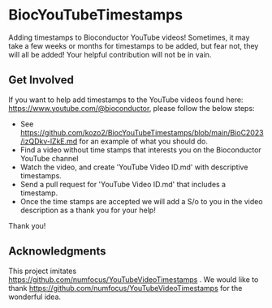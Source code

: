 # BiocYouTubeTimestamps
Adding timestamps to Bioconductor YouTube videos!
Sometimes, it may take a few weeks or months for timestamps to be added, but fear not, they will all be added!
Your helpful contribution will not be in vain.

## Get Involved
If you want to help add timestamps to the YouTube videos found here: https://www.youtube.com/@bioconductor, please follow the below steps:

- See https://github.com/kozo2/BiocYouTubeTimestamps/blob/main/BioC2023/izQDkv-lZkE.md for an example of what you should do.
- Find a video without time stamps that interests you on the Bioconductor YouTube channel
- Watch the video, and create 'YouTube Video ID.md' with descriptive timestamps.
- Send a pull request for 'YouTube Video ID.md' that includes a timestamp.
- Once the time stamps are accepted we will add a S/o to you in the video description as a thank you for your help!

Thank you!

## Acknowledgments
This project imitates https://github.com/numfocus/YouTubeVideoTimestamps .
We would like to thank https://github.com/numfocus/YouTubeVideoTimestamps for the wonderful idea.

